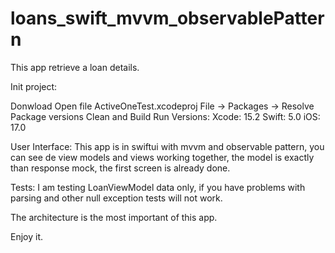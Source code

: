 # loans_swift_mvvm_observablePattern
This app retrieve a loan details.

Init project:

Donwload
Open file ActiveOneTest.xcodeproj
File -> Packages -> Resolve Package versions
Clean and Build
Run
Versions: Xcode: 15.2 Swift: 5.0 iOS: 17.0

User Interface: This app is in swiftui with mvvm and observable pattern, you can see de view models and views working together, the model is exactly than response mock, the first screen is already done.

Tests: I am testing LoanViewModel data only, if you have problems with parsing and other null exception tests will not work.

The architecture is the most important of this app.

Enjoy it.
